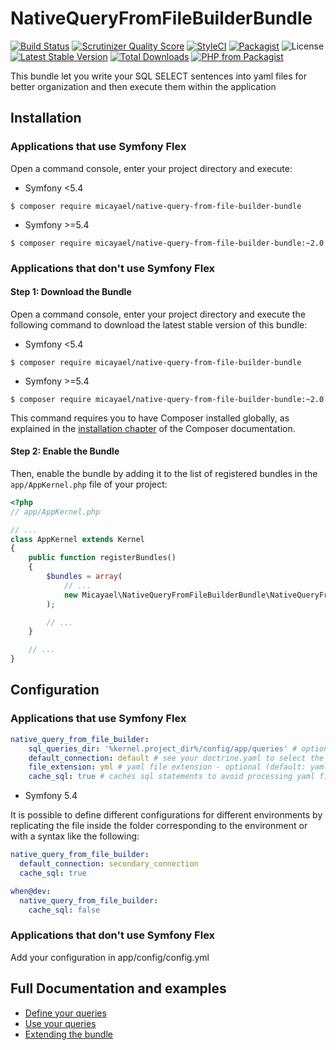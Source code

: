 NativeQueryFromFileBuilderBundle
================================

[![Build Status](https://api.travis-ci.org/micayael/native-query-from-file-builder-bundle.svg)](https://travis-ci.org/micayael/native-query-from-file-builder-bundle)
[![Scrutinizer Quality Score](https://scrutinizer-ci.com/g/micayael/native-query-from-file-builder-bundle/badges/quality-score.png)](https://scrutinizer-ci.com/g/micayael/native-query-from-file-builder-bundle/)
[![StyleCI](https://github.styleci.io/repos/142354406/shield?branch=master)](https://github.styleci.io/repos/142354406)
[![Packagist](https://img.shields.io/packagist/v/micayael/native-query-from-file-builder-bundle.svg)](https://packagist.org/packages/micayael/native-query-from-file-builder-bundle)
![License](https://img.shields.io/packagist/l/micayael/native-query-from-file-builder-bundle.svg)
[![Latest Stable Version](https://poser.pugx.org/micayael/native-query-from-file-builder-bundle/v/stable)](https://packagist.org/packages/micayael/native-query-from-file-builder-bundle)
[![Total Downloads](https://poser.pugx.org/micayael/native-query-from-file-builder-bundle/downloads)](https://packagist.org/packages/micayael/native-query-from-file-builder-bundle)
[![PHP from Packagist](https://img.shields.io/packagist/php-v/micayael/native-query-from-file-builder-bundle.svg)](https://packagist.org/packages/micayael/native-query-from-file-builder-bundle)

This bundle let you write your SQL SELECT sentences into yaml files 
for better organization and then execute them within the application

Installation
------------

### Applications that use Symfony Flex

Open a command console, enter your project directory and execute:

* Symfony <5.4

```console
$ composer require micayael/native-query-from-file-builder-bundle
```

* Symfony >=5.4

```console
$ composer require micayael/native-query-from-file-builder-bundle:~2.0
```

### Applications that don't use Symfony Flex

#### Step 1: Download the Bundle

Open a command console, enter your project directory and execute the
following command to download the latest stable version of this bundle:

* Symfony <5.4

```console
$ composer require micayael/native-query-from-file-builder-bundle
```

* Symfony >=5.4

```console
$ composer require micayael/native-query-from-file-builder-bundle:~2.0
```

This command requires you to have Composer installed globally, as explained
in the [installation chapter](https://getcomposer.org/doc/00-intro.md)
of the Composer documentation.

#### Step 2: Enable the Bundle

Then, enable the bundle by adding it to the list of registered bundles
in the `app/AppKernel.php` file of your project:

```php
<?php
// app/AppKernel.php

// ...
class AppKernel extends Kernel
{
    public function registerBundles()
    {
        $bundles = array(
            // ...
            new Micayael\NativeQueryFromFileBuilderBundle\NativeQueryFromFileBuilderBundle(),
        );

        // ...
    }

    // ...
}
```

Configuration
-------------

### Applications that use Symfony Flex

```yaml
native_query_from_file_builder:
    sql_queries_dir: '%kernel.project_dir%/config/app/queries' # optional (default: '%kernel.project_dir%/config/app/queries')
    default_connection: default # see your doctrine.yaml to select the connection you want to use by default - optional default: 'default')
    file_extension: yml # yaml file extension - optional (default: yaml)
    cache_sql: true # caches sql statements to avoid processing yaml files in each request. Recommended for production - optional (default: true)
```

* Symfony 5.4

It is possible to define different configurations for different environments by replicating the file inside the folder corresponding to the environment or with a syntax like the following:

```yaml
native_query_from_file_builder:
  default_connection: secondary_connection
  cache_sql: true

when@dev:
  native_query_from_file_builder:
    cache_sql: false
```

### Applications that don't use Symfony Flex

Add your configuration in app/config/config.yml

Full Documentation and examples
-------------------------------

- [Define your queries](doc/defining_queries.md)
- [Use your queries](doc/using_queries.md)
- [Extending the bundle](doc/using_queries.md)
